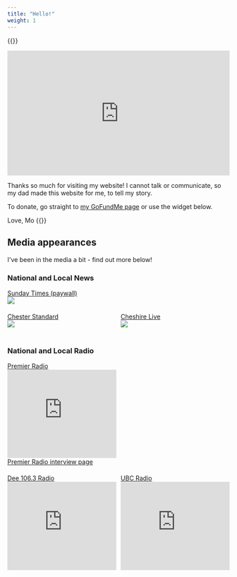 ```yaml
---
title: "Hello!"
weight: 1
---
```


{{<menu-buttons>}}

<div style="position: relative; padding-bottom: 56.25%; height: 0; overflow: hidden;"><iframe src="https://www.youtube.com/embed/videoseries?list=PL-7cWd7RXBRgQx3oW2ReYNomoeCLqyHkY" style="position: absolute; top: 0; left: 0; width: 100%; height: 100%; border:0;" title="A Home for Mo YouTube videos" frameborder="0" allow="accelerometer; autoplay; clipboard-write; encrypted-media; gyroscope; picture-in-picture" allowfullscreen></iframe></div>

Thanks so much for visiting my website! I cannot talk or communicate, so my dad
made this website for me, to tell my story.

To donate, go straight to
[my GoFundMe page](https://www.gofundme.com/f/a-home-for-mo) or use the widget
below.

Love, Mo {{<icon class="fa fa-smile-o">}}

<div class="gfm-embed" data-url="https://www.gofundme.com/f/a-home-for-mo/widget/medium/" style="width: 478px; margin: auto;"></div><script defer src="https://www.gofundme.com/static/js/embed.js"></script>

## Media appearances

I've been in the media a bit - find out more below!

### National and Local News

<div style="width: 49%; float: left">
    <a href="https://www.thetimes.co.uk/article/we-raised-80k-to-give-morgan-a-better-life-banks-wont-let-us-spend-it-gj9nf723p" target="_blank">
        Sunday Times (paywall)<br />
        <img src="/images/2021-08-01_SundayTimes.jpg" />
    </a>
</div>
<div style="clear: both; height: 20px;"></div>
<div style="width: 49%; float: left">
    <a href="https://www.chesterstandard.co.uk/news/19324638.help-chester-family-fund-new-home-disabled-son-morgan/" target="_blank">
        Chester Standard<br />
        <img src="/images/2021-05-24_ChesterStandard.jpg" />
    </a>
</div>
<div style="width: 49%; float: right">
    <a href="https://www.cheshire-live.co.uk/news/chester-cheshire-news/chester-familys-appeal-help-son-20573939" target="_blank">
        Cheshire Live<br />
        <img src="/images/2021-05-19_CheshireLive.jpg" />
    </a>
</div>
<div style="clear: both; height: 20px;"></div>

### National and Local Radio

<div style="width: 49%; float: left;">
    <a href="https://www.premierchristianradio.com/" target="_blank">Premier Radio</a><br />
    <iframe style="width: 100%; min-height: 200px;" src="https://www.youtube.com/embed/teo6x6pyRjM" title="YouTube video player" frameborder="0" allow="accelerometer; autoplay; clipboard-write; encrypted-media; gyroscope; picture-in-picture" allowfullscreen></iframe>
    <a href="https://www.premierchristianradio.com/Across-the-UK/The-Midlands/Living-on-the-Edge-with-God" target="_blank">Premier Radio interview page</a>
</div>
<div style="clear: both; height: 20px;"></div>
<div style="width: 49%; float: left;">
    <a href="https://www.dee1063.com/" target="_blank">Dee 106.3 Radio</a><br />
    <iframe style="width: 100%; min-height: 200px;" src="https://www.youtube.com/embed/QODI6hZcgWQ" title="YouTube video player" frameborder="0" allow="accelerometer; autoplay; clipboard-write; encrypted-media; gyroscope; picture-in-picture" allowfullscreen></iframe>
</div>
<div style="width: 49%; float: right">
    <a href="https://www.ucb.co.uk/ucb2" target="_blank">UBC Radio</a><br />
    <iframe style="width: 100%; min-height: 200px;" src="https://www.youtube.com/embed/QAQ15jGw68U" title="YouTube video player" frameborder="0" allow="accelerometer; autoplay; clipboard-write; encrypted-media; gyroscope; picture-in-picture" allowfullscreen></iframe>
</div>


<div style="clear: both;"></div>